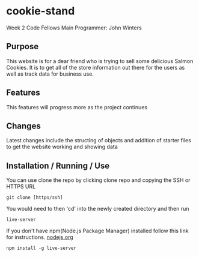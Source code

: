 # cookie-stand
Week 2 Code Fellows
Main Programmer: John Winters

## Purpose
This website is for a dear friend who is trying to sell some delicious Salmon Cookies.
It is to get all of the store information out there for the users as well as track data for business use.

## Features
This features will progress more as the project continues


## Changes
Latest changes include the structing of objects and addition of starter files to get the website working and showing data



## Installation / Running / Use

You can use clone the repo by clicking clone repo and copying the SSH or HTTPS URL
```
git clone [https/ssh]
```
You would need to then 'cd' into the newly created directory and then run 
```
live-server
```
If you don't have npm(Node.js Package Manager) installed follow this link for instructions. [nodejs.org](https://nodejs.org/en/)
```
npm install -g live-server
```
